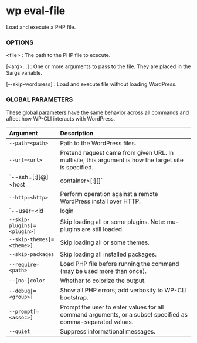 # wp eval-file

Load and execute a PHP file.

### OPTIONS

&lt;file&gt;
: The path to the PHP file to execute.

[&lt;arg&gt;...]
: One or more arguments to pass to the file. They are placed in the $args variable.

[\--skip-wordpress]
: Load and execute file without loading WordPress.

### GLOBAL PARAMETERS

These [global parameters](https://make.wordpress.org/cli/handbook/config/) have the same behavior across all commands and affect how WP-CLI interacts with WordPress.

| **Argument**    | **Description**              |
|:----------------|:-----------------------------|
| `--path=<path>` | Path to the WordPress files. |
| `--url=<url>` | Pretend request came from given URL. In multisite, this argument is how the target site is specified. |
| `--ssh=[<scheme>:][<user>@]<host|container>[:<port>][<path>]` | Perform operation against a remote server over SSH (or a container using scheme of "docker" or "docker-compose"). |
| `--http=<http>` | Perform operation against a remote WordPress install over HTTP. |
| `--user=<id|login|email>` | Set the WordPress user. |
| `--skip-plugins[=<plugin>]` | Skip loading all or some plugins. Note: mu-plugins are still loaded. |
| `--skip-themes[=<theme>]` | Skip loading all or some themes. |
| `--skip-packages` | Skip loading all installed packages. |
| `--require=<path>` | Load PHP file before running the command (may be used more than once). |
| `--[no-]color` | Whether to colorize the output. |
| `--debug[=<group>]` | Show all PHP errors; add verbosity to WP-CLI bootstrap. |
| `--prompt[=<assoc>]` | Prompt the user to enter values for all command arguments, or a subset specified as comma-separated values. |
| `--quiet` | Suppress informational messages. |

